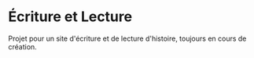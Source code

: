 <h1>Écriture et Lecture</h1>

<p>Projet pour un site d'écriture et de lecture d'histoire, toujours en cours de création.</p>
